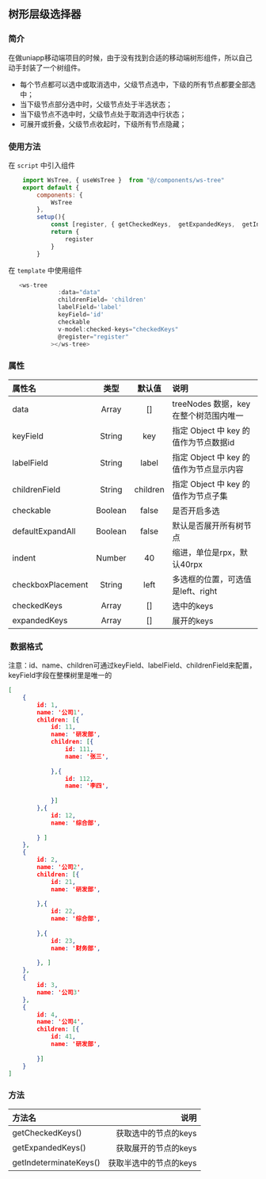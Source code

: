 
## 树形层级选择器
### 简介
在做uniapp移动端项目的时候，由于没有找到合适的移动端树形组件，所以自己动手封装了一个树组件。
* 每个节点都可以选中或取消选中，父级节点选中，下级的所有节点都要全部选中；
* 当下级节点部分选中时，父级节点处于半选状态；
* 当下级节点不选中时，父级节点处于取消选中行状态；
* 可展开或折叠，父级节点收起时，下级所有节点隐藏；
### 使用方法
在 `script` 中引入组件
``` javascript
    import WsTree, { useWsTree }  from "@/components/ws-tree"
    export default {
        components: {
            WsTree
        },
        setup(){
            const [register, { getCheckedKeys,  getExpandedKeys,  getIndeterminateKeys }] = useWsTree();
            return {
                register
            }
        }
```
在 `template` 中使用组件
``` javascript
   <ws-tree
              :data="data"
              childrenField= 'children'
              labelField='label' 
              keyField='id'
              checkable
              v-model:checked-keys="checkedKeys"
              @register="register"
            ></ws-tree>

```
### 属性
|属性名|类型|默认值|说明|
|:-|:-:|:--:|:-|
|data|Array|[]|treeNodes 数据，key 在整个树范围内唯一|
|keyField|String|key|指定 Object 中 key 的值作为节点数据id|
|labelField|String|label|指定 Object 中 key 的值作为节点显示内容|
|childrenField|String|children|指定 Object 中 key 的值作为节点子集|
|checkable|Boolean|false|是否开启多选|
|defaultExpandAll|Boolean|false|默认是否展开所有树节点|
|indent|Number|40|缩进，单位是rpx，默认40rpx|
|checkboxPlacement|String|left|多选框的位置，可选值是left、right|
|checkedKeys|Array|[]|选中的keys|
|expandedKeys|Array|[]|展开的keys|



###  数据格式
注意：id、name、children可通过keyField、labelField、childrenField来配置，keyField字段在整棵树里是唯一的
``` json
[
    {
        id: 1,
        name: '公司1',
        children: [{
            id: 11,
            name: '研发部',
            children: [{
                id: 111,
                name: '张三',
               
            },{
                id: 112,
                name: '李四',
               
            }]
        },{
            id: 12,
            name: '综合部',
           
        } ]
    },
    {
        id: 2,
        name: '公司2',
        children: [{
            id: 21,
            name: '研发部',
           
        },{
            id: 22,
            name: '综合部',
           
        },{
            id: 23,
            name: '财务部',
           
        }, ]
    },
    {
        id: 3,
        name: '公司3'
    },
    {
        id: 4,
        name: '公司4',
        children: [{
            id: 41,
            name: '研发部',
           
        }]
    }
]
```
### 方法
|方法名|说明|
|:-|-:|
|getCheckedKeys()|获取选中的节点的keys|
|getExpandedKeys()|获取展开的节点的keys|
|getIndeterminateKeys()|获取半选中的节点的keys|


